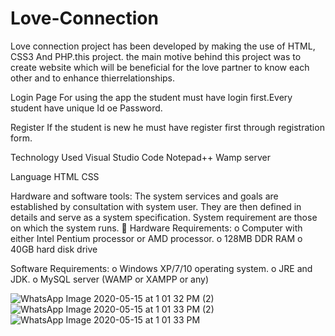 # Love-Connection

Love connection project has been developed by making the use of HTML, CSS3 And PHP.this project. the main motive behind this project was to create website which will
be beneficial for the love partner to know each other and to enhance thierrelationships.

Login Page
For using the app the student must have login first.Every student have unique Id oe Password.

Register
If the student is new he must have register first through registration form.

Technology Used
Visual Studio Code Notepad++ Wamp server

Language
HTML CSS

Hardware and software tools:
The system services and goals are established by consultation with system user. They are then defined in details and serve as a system specification. System requirement are those on which the system runs.  Hardware Requirements: o Computer with either Intel Pentium processor or AMD processor. o 128MB DDR RAM o 40GB hard disk drive

Software Requirements:
o Windows XP/7/10 operating system. o JRE and JDK. o MySQL server (WAMP or XAMPP or any)


![WhatsApp Image 2020-05-15 at 1 01 32 PM (2)](https://user-images.githubusercontent.com/57304666/82079820-7f756800-96b1-11ea-8e75-23cb909f3a3a.jpeg)
![WhatsApp Image 2020-05-15 at 1 01 33 PM (2)](https://user-images.githubusercontent.com/57304666/82079821-7f756800-96b1-11ea-8b21-b9ecfe64bc30.jpeg)
![WhatsApp Image 2020-05-15 at 1 01 33 PM](https://user-images.githubusercontent.com/57304666/82079822-7f756800-96b1-11ea-8b2f-77b86c82f258.jpeg)
